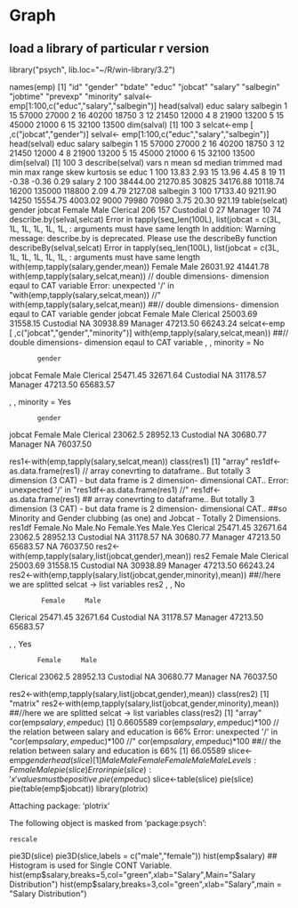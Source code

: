 # Graph
## load a library of particular r version
library("psych", lib.loc="~/R/win-library/3.2")

names(emp)
 [1] "id"       "gender"   "bdate"    "educ"     "jobcat"   "salary"   "salbegin" "jobtime"  "prevexp"  "minority"
salval<- emp[1:100,c("educ","salary","salbegin")]
head(salval)
  educ salary salbegin
1   15  57000    27000
2   16  40200    18750
3   12  21450    12000
4    8  21900    13200
5   15  45000    21000
6   15  32100    13500
dim(salval)
[1] 100   3
selcat<-emp [ ,c("jobcat","gender")]
selval<- emp[1:100,c("educ","salary","salbegin")]
head(selval)
  educ salary salbegin
1   15  57000    27000
2   16  40200    18750
3   12  21450    12000
4    8  21900    13200
5   15  45000    21000
6   15  32100    13500
dim(selval)
[1] 100   3
describe(selval)
         vars   n     mean       sd median  trimmed      mad   min    max  range  skew kurtosis      se
educ        1 100    13.83     2.93     15    13.96     4.45     8     19     11 -0.38    -0.36    0.29
salary      2 100 38444.00 21270.85  30825 34176.88 10118.74 16200 135000 118800  2.09     4.79 2127.08
salbegin    3 100 17133.40  9211.90  14250 15554.75  4003.02  9000  79980  70980  3.75    20.30  921.19
table(selcat)
           gender
jobcat      Female Male
  Clerical     206  157
  Custodial      0   27
  Manager       10   74
describe.by(selval,selcat)
Error in tapply(seq_len(100L), list(jobcat = c(3L, 1L, 1L, 1L, 1L, 1L,  : 
  arguments must have same length
In addition: Warning message:
describe.by is deprecated.  Please use the describeBy function 
describeBy(selval,selcat)
Error in tapply(seq_len(100L), list(jobcat = c(3L, 1L, 1L, 1L, 1L, 1L,  : 
  arguments must have same length
with(emp,tapply(salary,gender,mean))
  Female     Male 
26031.92 41441.78 
with(emp,tapply(salary,selcat,mean)) // double dimensions- dimension eqaul to CAT variable
Error: unexpected '/' in "with(emp,tapply(salary,selcat,mean)) //"
with(emp,tapply(salary,selcat,mean)) ##// double dimensions- dimension eqaul to CAT variable
           gender
jobcat        Female     Male
  Clerical  25003.69 31558.15
  Custodial       NA 30938.89
  Manager   47213.50 66243.24
selcat<-emp [ ,c("jobcat","gender","minority")]
with(emp,tapply(salary,selcat,mean)) ##// double dimensions- dimension eqaul to CAT variable
, , minority = No

           gender
jobcat        Female     Male
  Clerical  25471.45 32671.64
  Custodial       NA 31178.57
  Manager   47213.50 65683.57

, , minority = Yes

           gender
jobcat       Female     Male
  Clerical  23062.5 28952.13
  Custodial      NA 30680.77
  Manager        NA 76037.50

res1<-with(emp,tapply(salary,selcat,mean))
class(res1)
[1] "array"
res1df<-as.data.frame(res1)  // array conevrting to dataframe.. But totally 3 dimension (3 CAT) - but data frame is 2 dimension- dimensional CAT..
Error: unexpected '/' in "res1df<-as.data.frame(res1)  //"
res1df<-as.data.frame(res1)  ## array conevrting to dataframe.. But totally 3 dimension (3 CAT) - but data frame is 2 dimension- dimensional CAT..
##so Minority and Gender clubbing (as one)  and Jobcat - Totally 2 Dimensions. 
res1df
          Female.No  Male.No Female.Yes Male.Yes
Clerical   25471.45 32671.64    23062.5 28952.13
Custodial        NA 31178.57         NA 30680.77
Manager    47213.50 65683.57         NA 76037.50
res2<-with(emp,tapply(salary,list(jobcat,gender),mean))
res2
            Female     Male
Clerical  25003.69 31558.15
Custodial       NA 30938.89
Manager   47213.50 66243.24
res2<-with(emp,tapply(salary,list(jobcat,gender,minority),mean))    ##//here we are splitted selcat -> list variables
res2
, , No

            Female     Male
Clerical  25471.45 32671.64
Custodial       NA 31178.57
Manager   47213.50 65683.57

, , Yes

           Female     Male
Clerical  23062.5 28952.13
Custodial      NA 30680.77
Manager        NA 76037.50

res2<-with(emp,tapply(salary,list(jobcat,gender),mean))
class(res2)
[1] "matrix"
res2<-with(emp,tapply(salary,list(jobcat,gender,minority),mean))    ##//here we are splitted selcat -> list variables
class(res2)
[1] "array"
cor(emp$salary,emp$educ)
[1] 0.6605589
cor(emp$salary,emp$educ)*100  // the relation between salary and education is 66%
Error: unexpected '/' in "cor(emp$salary,emp$educ)*100  //"
cor(emp$salary,emp$educ)*100  ##// the relation between salary and education is 66%
[1] 66.05589
slice<-emp$gender
head(slice)
[1] Male   Male   Female Female Male   Male  
Levels: Female Male
pie(slice)
Error in pie(slice) : 'x' values must be positive.
pie(emp$educ)
slice<-table(slice)
pie(slice)
pie(table(emp$jobcat))
library(plotrix)

Attaching package: ‘plotrix’

The following object is masked from ‘package:psych’:

    rescale

pie3D(slice)
pie3D(slice,labels = c("male","female"))
hist(emp$salary)  ## Histogram is used for Single CONT Variable.
hist(emp$salary,breaks=5,col="green",xlab="Salary",Main="Salary Distribution")
hist(emp$salary,breaks=3,col="green",xlab="Salary",main = "Salary Distribution")
